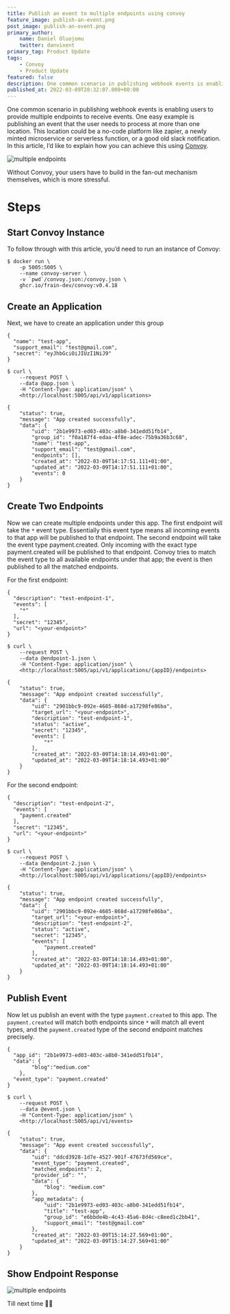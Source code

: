 ```yaml
---
title: Publish an event to multiple endpoints using convoy
feature_image: publish-an-event.png
post_image: publish-an-event.png
primary_author:
    name: Daniel Oluojomu
    twitter: danvixent
primary_tag: Product Update
tags:
    - Convoy
    - Product Update
featured: false
description: One common scenario in publishing webhook events is enabling users to provide multiple endpoints to receive events. One easy example is publishing an event that the user needs to process at more than one location. This location could be a no-code..
published_at: 2022-03-09T20:32:07.000+00:00
---
```


One common scenario in publishing webhook events is enabling users to provide multiple endpoints to receive events. One easy example is publishing an event that the user needs to process at more than one location. This location could be a no-code platform like zapier, a newly minted microservice or serverless function, or a good old slack notification. In this article, I’d like to explain how you can achieve this using [Convoy](https://getconvoy.io/).

![multiple endpoints](/blog-assets/multiple_endpoints.png)

Without Convoy, your users have to build in the fan-out mechanism themselves, which is more stressful.

# Steps

## Start Convoy Instance

To follow through with this article, you’d need to run an instance of Convoy:

```bash[]
$ docker run \
	-p 5005:5005 \
	--name convoy-server \
	-v `pwd`/convoy.json:/convoy.json \
	ghcr.io/frain-dev/convoy:v0.4.18
```

## Create an Application

Next, we have to create an application under this group

```json[Sample Payload]
{
  "name": "test-app",
  "support_email": "test@gmail.com",
  "secret": "eyJhbGciOiJIUzI1NiJ9"
}
```

```bash[bash]
$ curl \
    --request POST \
    --data @app.json \
    -H "Content-Type: application/json" \
    <http://localhost:5005/api/v1/applications>
```

```json[Response]
{
	"status": true,
	"message": "App created successfully",
	"data": {
		"uid": "2b1e9973-ed03-403c-a8b0-341edd51fb14",
		"group_id": "f0a187f4-edaa-4f8e-adec-75b9a36b3c68",
		"name": "test-app",
		"support_email": "test@gmail.com",
		"endpoints": [],
		"created_at": "2022-03-09T14:17:51.111+01:00",
		"updated_at": "2022-03-09T14:17:51.111+01:00",
		"events": 0
	}
}
```

## Create Two Endpoints

Now we can create multiple endpoints under this app. The first endpoint will take the `*` event type. Essentially this event type means all incoming events to that app will be published to that endpoint. The second endpoint will take the event type payment.created. Only incoming with the exact type payment.created will be published to that endpoint. Convoy tries to match the event type to all available endpoints under that app; the event is then published to all the matched endpoints.

For the first endpoint:

```json[Sample Payload]
{
  "description": "test-endpoint-1",
  "events": [
    "*"
  ],
  "secret": "12345",
  "url": "<your-endpoint>"
}
```

```bash[Bash]
$ curl \
    --request POST \
    --data @endpoint-1.json \
    -H "Content-Type: application/json" \
    <http://localhost:5005/api/v1/applications/{appID}/endpoints>
```

```json[Response]
{
	"status": true,
	"message": "App endpoint created successfully",
	"data": {
		"uid": "2901bbc9-092e-4685-868d-a17298fe86ba",
		"target_url": "<your-endpoint>",
		"description": "test-endpoint-1",
		"status": "active",
		"secret": "12345",
		"events": [
			"*"
		],
		"created_at": "2022-03-09T14:18:14.493+01:00",
		"updated_at": "2022-03-09T14:18:14.493+01:00"
	}
}
```

For the second endpoint:

```json[Sample Payload]
{
  "description": "test-endpoint-2",
  "events": [
    "payment.created"
  ],
  "secret": "12345",
  "url": "<your-endpoint>"
}
```

```bash[Bash]
$ curl \
    --request POST \
    --data @endpoint-2.json \
    -H "Content-Type: application/json" \
    <http://localhost:5005/api/v1/applications/{appID}/endpoints>
```

```json[Response]
{
	"status": true,
	"message": "App endpoint created successfully",
	"data": {
		"uid": "2901bbc9-092e-4685-868d-a17298fe86ba",
		"target_url": "<your-endpoint>",
		"description": "test-endpoint-2",
		"status": "active",
		"secret": "12345",
		"events": [
			"payment.created"
		],
		"created_at": "2022-03-09T14:18:14.493+01:00",
		"updated_at": "2022-03-09T14:18:14.493+01:00"
	}
}
```

## Publish Event

Now let us publish an event with the type `payment.created` to this app. The `payment.created` will match both endpoints since `*` will match all event types, and the `payment.created` type of the second endpoint matches precisely.

```json[Sample Payload]
{
  "app_id": "2b1e9973-ed03-403c-a8b0-341edd51fb14",
  "data": {
		"blog":"medium.com"
	},
  "event_type": "payment.created"
}
```

```bash[]
$ curl \
    --request POST \
    --data @event.json \
    -H "Content-Type: application/json" \
    <http://localhost:5005/api/v1/events>
```

```json[Response]
{
	"status": true,
	"message": "App event created successfully",
	"data": {
		"uid": "ddcd3928-1d7e-4527-901f-47673fd569ce",
		"event_type": "payment.created",
		"matched_endpoints": 2,
		"provider_id": "",
		"data": {
			"blog": "medium.com"
		},
		"app_metadata": {
			"uid": "2b1e9973-ed03-403c-a8b0-341edd51fb14",
			"title": "test-app",
			"group_id": "e6bbde4b-4c43-45a6-8d4c-c8eed1c2bb41",
			"support_email": "test@gmail.com"
		},
		"created_at": "2022-03-09T15:14:27.569+01:00",
		"updated_at": "2022-03-09T15:14:27.569+01:00"
	}
}
```

## Show Endpoint Response

![multiple endpoints](/blog-assets/endpoint_response.gif)

Till next time ✌🏽
